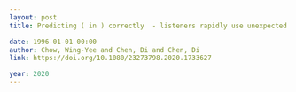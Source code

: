 ```yaml
---
layout: post
title: Predicting ( in ) correctly  - listeners rapidly use unexpected information to revise their predictions

date: 1996-01-01 00:00
author: Chow, Wing-Yee and Chen, Di and Chen, Di
link: https://doi.org/10.1080/23273798.2020.1733627

year: 2020
---
```



